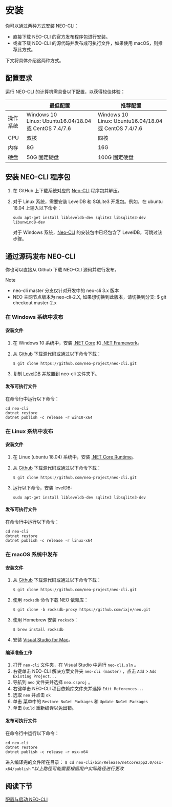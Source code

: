 # 安装

你可以通过两种方式安装 NEO-CLI：

- 直接下载 NEO-CLI 的官方发布程序包进行安装。
- 或者下载 NEO-CLI 的源代码并发布成可执行文件，如果使用 macOS，则推荐此方式。

下文将具体介绍这两种方式。

## 配置要求

运行 NEO-CLI 的计算机需具备以下配置，以获得较佳体验：

|          | 最低配置                                                  | 推荐配置                                                  |
| -------- | --------------------------------------------------------- | --------------------------------------------------------- |
| 操作系统 | Windows 10<br/>Linux: Ubuntu16.04/18.04 或 CentOS 7.4/7.6 | Windows 10<br/>Linux: Ubuntu16.04/18.04 或 CentOS 7.4/7.6 |
| CPU      | 双核                                                      | 四核                                                      |
| 内存     | 8G                                                        | 16G                                                       |
| 硬盘     | 50G 固定硬盘                                              | 100G 固定硬盘                                             |

## 安装 NEO-CLI 程序包

1. 在 GitHub 上下载系统对应的 [Neo-CLI](https://github.com/neo-project/neo-cli/releases) 程序包并解压。

2. 对于 Linux 系统，需要安装 LevelDB 和 SQLite3 开发包。例如，在 ubuntu 18.04 上输入以下命令：

   ```
   sudo apt-get install libleveldb-dev sqlite3 libsqlite3-dev libunwind8-dev
   ```

   对于 Windows 系统，[Neo-CLI](https://github.com/neo-project/neo-cli/releases) 的安装包中已经包含了 LevelDB，可跳过该步骤。  

## 通过源码发布 NEO-CLI 

你也可以直接从 Github 下载 NEO-CLI 源码并进行发布。

> [!Note] 
>
> - neo-cli master 分支仅针对开发中的 neo-cli 3.x 版本
> - NEO 主网节点版本为 neo-cli-2.X, 如果想切换到此版本，请切换到分支: $ git checkout master-2.x

### 在 Windows 系统中发布

#### 安装文件

1. 在 Windows 10 系统中，安装 [.NET Core](https://www.microsoft.com/net/download/windows) 和 [.NET Framework](https://www.microsoft.com/net/download/windows)。

2. 从 [Github](https://github.com/neo-project/neo-cli.git) 下载源代码或通过以下命令下载：

   ```
   $ git clone https://github.com/neo-project/neo-cli.git
   ```

3. 复制 [LevelDB](https://github.com/neo-project/leveldb) 并放置到 neo-cli 文件夹下。

#### 发布可执行文件

在命令行中运行以下命令：

```
cd neo-cli
dotnet restore
dotnet publish -c release -r win10-x64
```

### 在 Linux 系统中发布

#### 安装文件

1. 在 Linux (ubuntu 18.04) 系统中，安装 [.NET Core Runtime](https://www.microsoft.com/net/download/linux)。

2. 从 [Github](https://github.com/neo-project/neo-cli.git) 下载源代码或通过以下命令下载：

   ```
   $ git clone https://github.com/neo-project/neo-cli.git
   ```

3. 运行以下命令，安装 levelDB:

   ```
   sudo apt-get install libleveldb-dev sqlite3 libsqlite3-dev
   ```

#### 发布可执行文件

在命令行中运行以下命令：

```
cd neo-cli
dotnet restore
dotnet publish -c release -r linux-x64
```

### 在 macOS 系统中发布

#### 安装文件

1. 从 [Github](https://github.com/neo-project/neo-cli.git) 下载源代码或通过以下命令下载：

   ```
   $ git clone https://github.com/neo-project/neo-cli.git
   ```

2. 使用 `rocksdb` 命令下载 NEO 依赖库：

   ```
   $ git clone -b rocksdb-proxy https://github.com/ixje/neo.git
   ```

3. 使用 Homebrew 安装 `rocksdb`：

   ```
   $ brew install rocksdb
   ```

4. 安装 [Visual Studio for Mac](https://www.visualstudio.com/vs/mac/)。

#### 编译准备工作

1. 打开 `neo-cli` 文件夹，在 Visual Studio 中运行 `neo-cli.sln` 。
2. 右键单击 NEO-CLI 解决方案文件夹 `neo-cli (master)` ，点击 `Add` > `Add Existing Project...`
3. 导航到 `neo` 文件夹并选择  `neo.csproj` 。
4. 右键单击 NEO-CLI 项目依赖库文件夹并选择 `Edit References...`
5. 选取 `neo` 并点击 `ok`
6. 单击 菜单中的 `Restore NuGet Packages` 和 `Update NuGet Packages`
7. 单击  `Build` 重新编译以免出错。

#### 发布可执行文件

在命令行中运行以下命令：

```
cd neo-cli
dotnet restore
dotnet publish -c release -r osx-x64
```

进入编译完的文件所在目录：
`$ cd neo-cli/bin/Release/netcoreapp2.0/osx-x64/publish`
**以上路径可能需要根据用户实际路径进行更改*

## 阅读下节

[配置与启动 NEO-CLI](config.md)